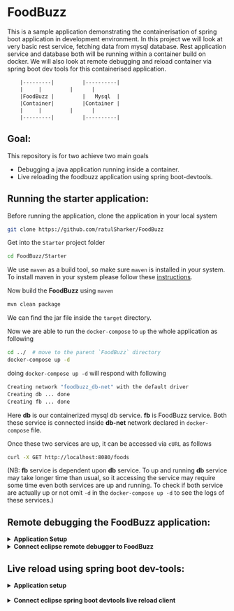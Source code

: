 # FoodBuzz

This is a sample application demonstrating the containerisation of spring boot application in development environment. In this project we will look at very basic rest service, fetching data from mysql database. Rest application service and database both will be running within a container build on docker. We will also look at remote debugging and reload container via spring boot dev tools for this containerised application.

```pre
	|---------|			|----------|
	|	  |			|	   |
	|FoodBuzz |			|   Mysql  |
	|Container|			|Container |
	|	  |			|	   |
	|---------|			|----------|
```

## Goal:

This repository is for two achieve two main goals

  - Debugging a java application running inside a container.
  - Live reloading the foodbuzz application using spring boot-devtools.


## Running the starter application:

Before running the application, clone the application in your local system

```bash
git clone https://github.com/ratulSharker/FoodBuzz
```

Get into the `Starter` project folder

```bash
cd FoodBuzz/Starter
```

We use `maven` as a build tool, so make sure `maven` is installed in your system. To install maven in your system please follow these [instructions](https://maven.apache.org/install.html).

Now build the **FoodBuzz** using `maven`

```bash
mvn clean package
```

We can find the jar file inside the `target` directory.

Now we are able to run the `docker-compose` to `up` the whole application as following

```bash
cd ../ 	# move to the parent `FoodBuzz` directory
docker-compose up -d
```

doing `docker-compose up -d` will respond with following

```bash
Creating network "foodbuzz_db-net" with the default driver
Creating db ... done
Creating fb ... done
```

Here **db** is our containerized mysql db service. **fb** is FoodBuzz service. Both these service is connected inside **db-net** network declared in `docker-compose` file.

Once these two services are up, it can be accessed via `cURL` as follows

```bash
curl -X GET http://localhost:8080/foods
```

(NB: **fb** service is dependent upon **db** service. To up and running **db** service may take longer time than usual, so it accessing the service may require some time even both services are up and running. To check if both service are actually up or not omit `-d` in the `docker-compose up -d` to see the logs of these services.)

## Remote debugging the FoodBuzz application:

<details>
	<summary><b>Application Setup</b></summary>
<br>

To debug the **FoodBuzz** application remotely, we need to pass some additional parameters while running the **FoodBuzz** jar inside the container. For more information please reffer to this [guide](https://www.baeldung.com/java-application-remote-debugging)

Open the `Dockerfile` inside the `Starter` directory and change below line

```dockerfile
ENTRYPOINT ["java", "-jar", "/food-buzz.jar"]
```

with following

```dockerfile
ENTRYPOINT ["java", "-agentlib:jdwp=transport=dt_socket,server=y,suspend=n,address=*:8000", "-jar", "/food-buzz.jar"]
```

Doing so, our **FoodBuzz** jar will run in debug mode. We use port `8000` for debugging commuinication. So we also need to `expose 8000` in `dockerfile`.

```dockerfile
EXPOSE 8000
```

besides this, also update the `docker-compose` to expose `8000` port into the host machine

```dockerfile
services:
 foodbuzz:
  build: ./Starter
  image: foodbuzz
  container_name: fb
  ports:
   - "8080:8080"
   - "8000:8000"		# <---- debugging port mapping to host machine
  networks:
   - db-net
  depends_on:
   - db
```

Now stop the previously running `docker-compose` by following (if it is still running)

```bash
docker-compose down
```

Now re-run the `docker-compose` specifying that it should rebuild the **FoodBuzz** image by running following. (Make sure you are in the `FoodBuzz` directory before running `docker-compose` commmand.)

```bash
docker-compose up -d --build		# --build option will rebuild the FoodBuzz image.
```

Now we are ready to connect the ide (eclipse, inteliJ, Visual studio code) to this debugger.
</details>

<details>
<summary><b>Connect eclipse remote debugger to FoodBuzz</b></summary>

#### Step 1:
To connect remote debugger in eclipse right on the **FoodBuzz** project. Navigate to

```
'FoodBuzz Project' > Debug As > Debug configurations...
```

![Accessing debug configurations]( ./screenshots/remote-debugging/eclipse/Remote-debug-eclipse-1.png)

#### Step 2:
Now move to the `Remote java Application` in the popup window

![Navigate to Remote Java Appliation]( ./screenshots/remote-debugging/eclipse/Remote-debug-eclipse-2.png)

#### Step 3:
Then create a new debug configuration. Make sure following things

 - Connection-Type is set to `socket attach`
 - host to `localhost`
 - port to `8000` (this port is the debugging port set in the Dockerfile for debugging )
 
![Navigate to Remote Java Appliation]( ./screenshots/remote-debugging/eclipse/Remote-debug-eclipse-3.png)

#### Step 4:
Now move to the `source` tab, remove the `Default` folder

![Remove default source folder]( ./screenshots/remote-debugging/eclipse/Remote-debug-eclipse-4.png)


#### Step 5:
Set the **FoodBuzz** project folder

![Setting the FoodBuzz source folder]( ./screenshots/remote-debugging/eclipse/Remote-debug-eclipse-5.png)


#### Step 6:
Then click the `Apply` and then start debugging by clicking the `Debug` button. At this point i assume our `docker-compose` is up and running in debugging option in place. Now we will set a breakpoint inside `FoodController`.

![Enable a breakpoint]( ./screenshots/remote-debugging/eclipse/Remote-debug-eclipse-6.png)

#### Step 7:
Now hitting the `/foods` endpoint will start the debugging procedure

![Start debugging]( ./screenshots/remote-debugging/eclipse/Remote-debug-eclipse-7.png)
</details>




## Live reload using spring boot dev-tools:

<details>
	<summary><b>Application setup</b></summary>
<br/>	

At first spring boot dev-tools related class files needed to be shipped with the **FoodBuzz** application jar. To include dev-tools related class files we need to configure `pom.xml`.

In `pom.xml` file replace

```xml
<plugin>
	<groupId>org.springframework.boot</groupId>
	<artifactId>spring-boot-maven-plugin</artifactId>
</plugin>
```

with 

```xml
<plugin>
	<groupId>org.springframework.boot</groupId>
	<artifactId>spring-boot-maven-plugin</artifactId>
	<configuration>
		<excludeDevtools>false</excludeDevtools>
	</configuration>
</plugin>
```

In the `application.properties` declare following

```properties
spring.devtools.remote.secret=devtools-secret
```

Now we need to build the jar again using following (make sure you are in the `Starter` directory)

```bash
mvn clean package
```

Then rebuild the images (make sure you are in the `FoodBuzz` directory)

```bash
docker-compose up --build -d
```
</details>

<br/>
<details>
<summary><b>Connect eclipse spring boot devtools live reload client</b></summary>

NB: To continue with this integration eclipse plugin STS (Spring tool suite) must be installed.


#### Step 1:

Right click on the **FoodBuzz** project and goto

```
Run As > Run Configurations...
```

![Opening run configuration]( ./screenshots/live-reloading/eclipse/live-reload-eclipse-01.png)



#### Step 2:

Create new spring boot devtools client


![Create devtools client]( ./screenshots/live-reloading/eclipse/live-reload-eclipse-02.png)



#### Step 3:

Set name, project, remote url, remote secret here. Following things to keep in mind

 - remote url is the url where the application can be accessed.
 - remote secret is the secret set in the `application.properties`.


![Setup devtools client configuration]( ./screenshots/live-reloading/eclipse/live-reload-eclipse-03.png)


#### Step 4:

Switch to `Source` tab and remove the `Default` source folder.


![Remove the default source]( ./screenshots/live-reloading/eclipse/live-reload-eclipse-04.png)



#### Step 5:

In the `Source` tab, add **FoodBuzz** source


![Add FoodBuzz source path]( ./screenshots/live-reloading/eclipse/live-reload-eclipse-05.png)


#### Step 6:

Apply and run the configuration

![Run the configuration]( ./screenshots/live-reloading/eclipse/live-reload-eclipse-06.png)

</details>
